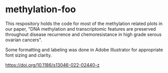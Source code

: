 # methylation-foo

This respository holds the code for most of the methylation related plots in our paper, "DNA methylation and transcriptomic features are preserved throughout disease recurrence and chemoresistance in high grade serous ovarian cancers".

Some formatting and labeling was done in Adobe Illustrator for appropriate font sizing and clarity.

https://doi.org/10.1186/s13046-022-02440-z
